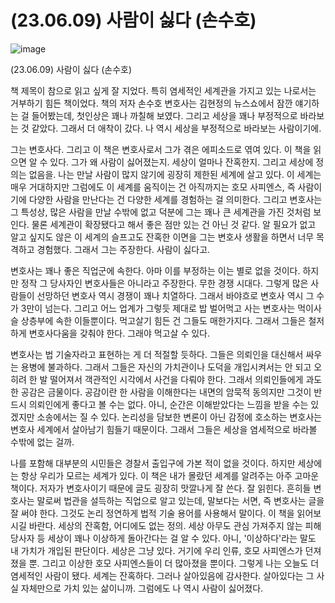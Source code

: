 # (23.06.09) 사람이 싫다 (손수호)


![image](https://postfiles.pstatic.net/MjAyNTA0MDRfMTE3/MDAxNzQzNzc3NDM5ODY4.jpX-eVacvgVVfI2Ijlcl9KEM9z6Q-W3F557C45f1Glcg.caQqdZt17vLoqD3ZJoj4PtqbAaNowyUOOEBdC00BxMAg.PNG/image.png?type=w773)


(23.06.09) 사람이 싫다 (손수호)

책 제목이 참으로 읽고 싶게 잘 지었다. 특히 염세적인 세계관을 가지고 있는 나로서는 거부하기 힘든 책이었다. 책의 저자 손수호 변호사는 김현정의 뉴스쇼에서 잠깐 얘기하는 걸 들어봤는데, 첫인상은 꽤나 까칠해 보였다. 그리고 세상을 꽤나 부정적으로 바라보는 것 같았다. 그래서 더 애착이 갔다. 나 역시 세상을 부정적으로 바라보는 사람이기에.

그는 변호사다. 그리고 이 책은 변호사로서 그가 겪은 에피소드로 엮여 있다. 이 책을 읽으면 알 수 있다. 그가 왜 사람이 싫어졌는지. 세상이 얼마나 잔혹한지. 그리고 세상에 정의는 없음을. 나는 만날 사람이 많지 않기에 굉장히 제한된 세계에 살고 있다. 이 세계는 매우 거대하지만 그럼에도 이 세계를 움직이는 건 아직까지는 호모 사피엔스, 즉 사람이기에 다양한 사람을 만난다는 건 다양한 세계를 경험하는 걸 의미한다. 그리고 변호사는 그 특성상, 많은 사람을 만날 수밖에 없고 덕분에 그는 꽤나 큰 세계관을 가진 것처럼 보인다. 물론 세계관이 확장됐다고 해서 좋은 점만 있는 건 아닌 것 같다. 알 필요가 없고 알고 싶지도 않은 이 세계의 슬프고도 잔혹한 이면을 그는 변호사 생활을 하면서 너무 목격하고 경험했다. 그래서 그는 주장한다. 사람이 싫다고.

변호사는 꽤나 좋은 직업군에 속한다. 아마 이를 부정하는 이는 별로 없을 것이다. 하지만 정작 그 당사자인 변호사들은 아니라고 주장한다. 무한 경쟁 시대다. 그렇게 많은 사람들이 선망하던 변호사 역시 경쟁이 꽤나 치열하다. 그래서 바야흐로 변호사 역시 그 수가 3만이 넘는다. 그리고 어느 업계가 그렇듯 제대로 밥 벌어먹고 사는 변호사는 먹이사슬 상층부에 속한 이들뿐이다. 먹고살기 힘든 건 그들도 매한가지다. 그래서 그들은 철저하게 변호사다움을 갖춰야 한다. 그래야 먹고살 수 있다.

변호사는 법 기술자라고 표현하는 게 더 적절할 듯하다. 그들은 의뢰인을 대신해서 싸우는 용병에 불과하다. 그래서 그들은 자신의 가치관이나 도덕을 개입시켜서는 안 되고 오히려 한 발 떨어져서 객관적인 시각에서 사건을 다뤄야 한다. 그래서 의뢰인들에게 과도한 공감은 금물이다. 공감이란 한 사람을 이해한다는 내면의 암묵적 동의지만 그것이 반드시 의뢰인에게 좋다고 볼 수는 없다. 아니, 순간은 이해받았다는 느낌을 받을 수는 있겠지만 소송에서는 질 수 있다. 논리성을 담보한 변론이 아닌 감정에 호소하는 변호사는 변호사 세계에서 살아남기 힘들기 때문이다. 그래서 그들은 세상을 염세적으로 바라볼 수밖에 없는 걸까.

나를 포함해 대부분의 시민들은 경찰서 출입구에 가본 적이 없을 것이다. 하지만 세상에는 항상 우리가 모르는 세계가 있다. 이 책은 내가 몰랐던 세계를 알려주는 아주 고마운 책이다. 저자가 변호사이기 때문에 글도 굉장히 맛깔나게 잘 쓴다. 잘 읽힌다. 흔히들 변호사는 말로써 법관을 설득하는 직업으로 알고 있는데, 말보다는 서면, 즉 변호사는 글을 잘 써야 한다. 그것도 논리 정연하게 법적 기술 용어를 사용해서 말이다. 이 책을 읽어보시길 바란다. 세상의 잔혹함, 어디에도 없는 정의. 세상 아무도 관심 가져주지 않는 피해 당사자 등 세상이 꽤나 이상하게 돌아간다는 걸 알 수 있다. 아니, '이상하다'라는 말도 내 가치가 개입된 판단이다. 세상은 그냥 있다. 거기에 우리 인류, 호모 사피엔스가 던져졌을 뿐. 그리고 이상한 호모 사피엔스들이 더 많아졌을 뿐이다. 그렇게 나는 오늘도 더 염세적인 사람이 됐다. 세계는 잔혹하다. 그러나 살아있음에 감사한다. 살아있다는 그 사실 자체만으로 가치 있는 삶이니까. 그럼에도 나 역시 사람이 싫어졌다.

